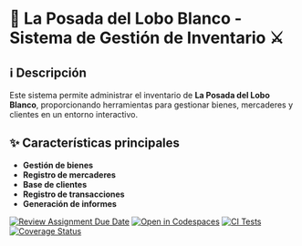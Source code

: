 # 🐺 La Posada del Lobo Blanco - Sistema de Gestión de Inventario ⚔️

## ℹ️ Descripción
Este sistema permite administrar el inventario de **La Posada del Lobo Blanco**, proporcionando herramientas para gestionar bienes, mercaderes y clientes en un entorno interactivo.

## ✨ Características principales
- **Gestión de bienes**
- **Registro de mercaderes**
- **Base de clientes**
- **Registro de transacciones**
- **Generación de informes**

[![Review Assignment Due Date](https://classroom.github.com/assets/deadline-readme-button-22041afd0340ce965d47ae6ef1cefeee28c7c493a6346c4f15d667ab976d596c.svg)](https://classroom.github.com/a/nao75Rei)
[![Open in Codespaces](https://classroom.github.com/assets/launch-codespace-2972f46106e565e64193e422d61a12cf1da4916b45550586e14ef0a7c637dd04.svg)](https://classroom.github.com/open-in-codespaces?assignment_repo_id=18690726)
[![CI Tests](https://github.com/ULL-ESIT-INF-DSI-2425/prct07-witcher-datamodel-grouph/actions/workflows/ci.yml/badge.svg)](https://github.com/ULL-ESIT-INF-DSI-2425/prct07-witcher-datamodel-grouph/actions/workflows/ci.yml)
[![Coverage Status](https://coveralls.io/repos/github/ULL-ESIT-INF-DSI-2425/prct07-witcher-datamodel-grouph/badge.svg?branch=main)](https://coveralls.io/github/ULL-ESIT-INF-DSI-2425/prct07-witcher-datamodel-grouph?branch=main)

